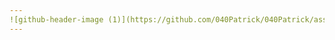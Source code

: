 ```yaml
---
![github-header-image (1)](https://github.com/040Patrick/040Patrick/assets/96952344/f299c632-7d2a-471f-b050-2963b798eb82)
---
```


